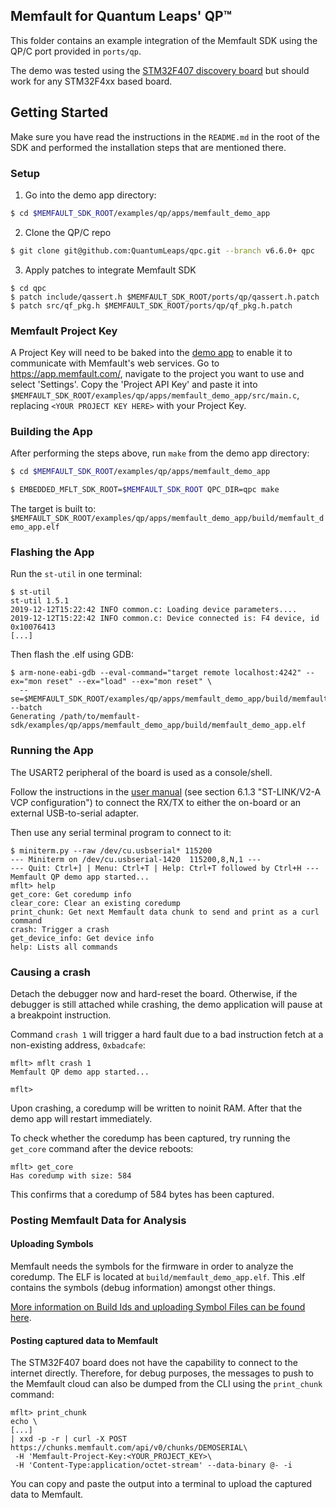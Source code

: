 ## Memfault for Quantum Leaps' QP™

This folder contains an example integration of the Memfault SDK using the QP/C
port provided in `ports/qp`.

The demo was tested using the
[STM32F407 discovery board](https://www.st.com/en/evaluation-tools/stm32f4discovery.html)
but should work for any STM32F4xx based board.

## Getting Started

Make sure you have read the instructions in the `README.md` in the root of the
SDK and performed the installation steps that are mentioned there.

### Setup

1. Go into the demo app directory:

```bash
$ cd $MEMFAULT_SDK_ROOT/examples/qp/apps/memfault_demo_app
```

2. Clone the QP/C repo

```bash
$ git clone git@github.com:QuantumLeaps/qpc.git --branch v6.6.0+ qpc
```

3. Apply patches to integrate Memfault SDK

```
$ cd qpc
$ patch include/qassert.h $MEMFAULT_SDK_ROOT/ports/qp/qassert.h.patch
$ patch src/qf_pkg.h $MEMFAULT_SDK_ROOT/ports/qp/qf_pkg.h.patch
```

### Memfault Project Key

A Project Key will need to be baked into the
[demo app](https://mflt.io/demo-cli) to enable it to communicate with Memfault's
web services. Go to https://app.memfault.com/, navigate to the project you want
to use and select 'Settings'. Copy the 'Project API Key' and paste it into
`$MEMFAULT_SDK_ROOT/examples/qp/apps/memfault_demo_app/src/main.c`, replacing
`<YOUR PROJECT KEY HERE>` with your Project Key.

### Building the App

After performing the steps above, run `make` from the demo app directory:

```bash
$ cd $MEMFAULT_SDK_ROOT/examples/qp/apps/memfault_demo_app

$ EMBEDDED_MFLT_SDK_ROOT=$MEMFAULT_SDK_ROOT QPC_DIR=qpc make
```

The target is built to:
`$MEMFAULT_SDK_ROOT/examples/qp/apps/memfault_demo_app/build/memfault_demo_app.elf`

### Flashing the App

Run the `st-util` in one terminal:

```
$ st-util
st-util 1.5.1
2019-12-12T15:22:42 INFO common.c: Loading device parameters....
2019-12-12T15:22:42 INFO common.c: Device connected is: F4 device, id 0x10076413
[...]
```

Then flash the .elf using GDB:

```
$ arm-none-eabi-gdb --eval-command="target remote localhost:4242" --ex="mon reset" --ex="load" --ex="mon reset" \
  --se=$MEMFAULT_SDK_ROOT/examples/qp/apps/memfault_demo_app/build/memfault_demo_app.elf --batch
Generating /path/to/memfault-sdk/examples/qp/apps/memfault_demo_app/build/memfault_demo_app.elf
```

### Running the App

The USART2 peripheral of the board is used as a console/shell.

Follow the instructions in the
[user manual](https://www.st.com/content/ccc/resource/technical/document/user_manual/70/fe/4a/3f/e7/e1/4f/7d/DM00039084.pdf/files/DM00039084.pdf/jcr:content/translations/en.DM00039084.pdf)
(see section 6.1.3 "ST-LINK/V2-A VCP configuration") to connect the RX/TX to
either the on-board or an external USB-to-serial adapter.

Then use any serial terminal program to connect to it:

```
$ miniterm.py --raw /dev/cu.usbserial* 115200
--- Miniterm on /dev/cu.usbserial-1420  115200,8,N,1 ---
--- Quit: Ctrl+] | Menu: Ctrl+T | Help: Ctrl+T followed by Ctrl+H ---
Memfault QP demo app started...
mflt> help
get_core: Get coredump info
clear_core: Clear an existing coredump
print_chunk: Get next Memfault data chunk to send and print as a curl command
crash: Trigger a crash
get_device_info: Get device info
help: Lists all commands
```

### Causing a crash

Detach the debugger now and hard-reset the board. Otherwise, if the debugger is
still attached while crashing, the demo application will pause at a breakpoint
instruction.

Command `crash 1` will trigger a hard fault due to a bad instruction fetch at a
non-existing address, `0xbadcafe`:

```
mflt> mflt crash 1
Memfault QP demo app started...

mflt>
```

Upon crashing, a coredump will be written to noinit RAM. After that the demo app
will restart immediately.

To check whether the coredump has been captured, try running the `get_core`
command after the device reboots:

```
mflt> get_core
Has coredump with size: 584
```

This confirms that a coredump of 584 bytes has been captured.

### Posting Memfault Data for Analysis

#### Uploading Symbols

Memfault needs the symbols for the firmware in order to analyze the coredump.
The ELF is located at `build/memfault_demo_app.elf`. This .elf contains the
symbols (debug information) amongst other things.

[More information on Build Ids and uploading Symbol Files can be found here](https://mflt.io/symbol-file-build-ids).

#### Posting captured data to Memfault

The STM32F407 board does not have the capability to connect to the internet
directly. Therefore, for debug purposes, the messages to push to the Memfault
cloud can also be dumped from the CLI using the `print_chunk` command:

```
mflt> print_chunk
echo \
[...]
| xxd -p -r | curl -X POST https://chunks.memfault.com/api/v0/chunks/DEMOSERIAL\
 -H 'Memfault-Project-Key:<YOUR_PROJECT_KEY>\
 -H 'Content-Type:application/octet-stream' --data-binary @- -i
```

You can copy and paste the output into a terminal to upload the captured data to
Memfault.
